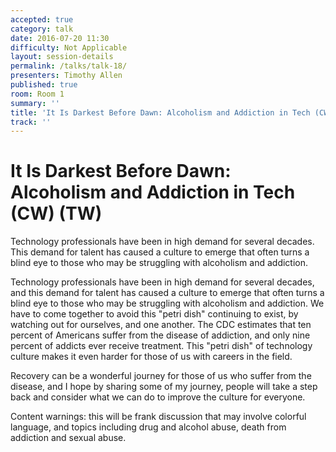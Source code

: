 ```yaml
---
accepted: true
category: talk
date: 2016-07-20 11:30
difficulty: Not Applicable
layout: session-details
permalink: /talks/talk-18/
presenters: Timothy Allen
published: true
room: Room 1
summary: ''
title: 'It Is Darkest Before Dawn: Alcoholism and Addiction in Tech (CW) (TW)'
track: ''
---
```


# It Is Darkest Before Dawn: Alcoholism and Addiction in Tech (CW) (TW)

Technology professionals have been in high demand for several decades. This
demand for talent has caused a culture to emerge that often turns a blind eye
to those who may be struggling with alcoholism and addiction.

Technology professionals have been in high demand for several decades, and
this demand for talent has caused a culture to emerge that often turns a blind
eye to those who may be struggling with alcoholism and addiction. We have to
come together to avoid this "petri dish" continuing to exist, by watching out
for ourselves, and one another. The CDC estimates that ten percent of
Americans suffer from the disease of addiction, and only nine percent of
addicts ever receive treatment. This "petri dish" of technology culture makes
it even harder for those of us with careers in the field.

Recovery can be a wonderful journey for those of us who suffer from the
disease, and I hope by sharing some of my journey, people will take a step
back and consider what we can do to improve the culture for everyone.

Content warnings: this will be frank discussion that may involve colorful
language, and topics including drug and alcohol abuse, death from addiction
and sexual abuse.